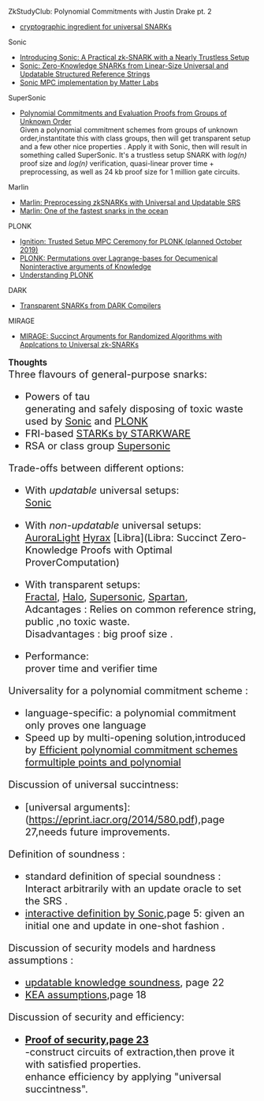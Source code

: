 ZkStudyClub: Polynomial Commitments with Justin Drake pt. 2
- [cryptographic ingredient for universal SNARKs](https://www.youtube.com/watch?v=BfV7HBHXfC0&feature=youtu.be)

Sonic 
- [Introducing Sonic: A Practical zk-SNARK with a Nearly Trustless Setup](https://www.benthamsgaze.org/2019/02/07/introducing-sonic-a-practical-zk-snark-with-a-nearly-trustless-setup/)
- [Sonic: Zero-Knowledge SNARKs from Linear-Size Universal and Updatable Structured Reference Strings](https://eprint.iacr.org/2019/099.pdf)
- [Sonic MPC implementation by Matter Labs](https://github.com/matter-labs/alpha_line)

SuperSonic
- [Polynomial Commitments and Evaluation Proofs from Groups of Unknown Order](https://www.youtube.com/watch?v=YZ0w-cZTQ-M&list=PLcIyXLwiPilWvjvNkhMn283LV370Pk5CT&index=7)
<br>Given a polynomial commitment schemes from groups of unknown order,instantitate this with class groups, then will  get transparent setup 
and  a few other nice properties . Apply it with Sonic, then will result in something called SuperSonic.
It's a trustless setup SNARK with *log(n)* proof size and *log(n)* verification, quasi-linear prover time + preprocessing, 
as well as 24 kb proof size for 1 million gate circuits.


Marlin  
- [Marlin: Preprocessing zkSNARKs with Universal and Updatable SRS](https://eprint.iacr.org/2019/1047.pdf)
- [Marlin: One of the fastest snarks in the ocean](https://www.benthamsgaze.org/2019/09/19/a-marlin-is-one-of-the-fastest-snarks-in-the-ocean/)

PLONK 
- [Ignition: Trusted Setup MPC Ceremony for PLONK (planned October 2019)](https://medium.com/aztec-protocol/aztec-announcing-our-ignition-ceremony-757850264cfe)
- [PLONK: Permutations over Lagrange-bases for Oecumenical Noninteractive arguments of Knowledge](https://eprint.iacr.org/2019/953.pdf)
- [Understanding PLONK](https://vitalik.ca/general/2019/09/22/plonk.html)

DARK 
- [Transparent SNARKs from DARK Compilers](https://eprint.iacr.org/2019/1229.pdf)

MIRAGE  
- [MIRAGE: Succinct Arguments for Randomized Algorithms with Applcations to Universal zk-SNARKs](https://eprint.iacr.org/2020/278.pdf)

<big>**Thoughts**<big>  
Three flavours of general-purpose snarks:    
- Powers of tau  
  generating and safely disposing of toxic waste 
  used by [Sonic](https://eprint.iacr.org/2019/099.pdf) and [PLONK](https://eprint.iacr.org/2019/953.pdf)  
- FRI-based 
  [STARKs by STARKWARE](https://eprint.iacr.org/2018/046.pdf)  
- RSA or class group 
  [Supersonic](https://eprint.iacr.org/2019/1229.pdf)
  
Trade-offs between different options:  
- With *updatable* universal setups:  
  [Sonic](https://eprint.iacr.org/2019/099.pdf)  
  
- With *non-updatable* universal setups:  
  [AuroraLight](https://eprint.iacr.org/2019/601.pdf)
  [Hyrax](https://eprint.iacr.org/2019/1132.pdf)
  [Libra](Libra: Succinct Zero-Knowledge Proofs with Optimal ProverComputation)

- With transparent setups:  
  [Fractal](https://eprint.iacr.org/2019/1076.pdf),
  [Halo](https://eprint.iacr.org/2019/1021.pdf),
  [Supersonic](https://eprint.iacr.org/2019/1229.pdf),
  [Spartan](https://eprint.iacr.org/2019/550.pdf),  
  Adcantages : Relies on common reference string, public ,no toxic waste.  
  Disadvantages : big proof size .  
- Performance:  
  prover time and verifier time  
  
  
Universality for a polynomial commitment scheme :   
- language-specific: a polynomial commitment only proves one language
- Speed up by multi-opening solution,introduced by [Efficient polynomial commitment schemes formultiple points and polynomial](https://eprint.iacr.org/2020/081.pdf)  

Discussion of universal succintness:
- [universal arguments]:(https://eprint.iacr.org/2014/580.pdf),page 27,needs future improvements.

Definition of soundness :
- standard definition of special soundness : Interact arbitrarily with an update oracle to set the SRS .
- [interactive definition by Sonic](https://eprint.iacr.org/2019/099.pdf),page 5: given an initial one and update in one-shot fashion .

Discussion of security models and hardness assumptions :
- [updatable knowledge soundness](https://smeiklej.com/files/crypto18.pdf), page 22  
- [KEA assumptions](https://smeiklej.com/files/crypto18.pdf),page 18  

Discussion of security and efficiency:  
-   __[Proof of security,page 23](https://eprint.iacr.org/2014/580.pdf)__  
    \-construct circuits of extraction,then prove it with satisfied properties.  
       enhance efficiency by applying "universal succintness".  






